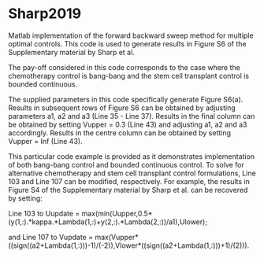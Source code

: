 # Sharp2019
Matlab implementation of the forward backward sweep method for multiple optimal controls. This code is used to generate results in Figure S6 of the Supplementary material by Sharp et al.

The pay-off considered in this code corresponds to the case where the chemotherapy control is bang-bang and the stem cell transplant control is bounded continuous. 

The supplied parameters in this code specifically generate Figure S6(a). Results in subsequent rows of Figure S6 can be obtained by adjusting parameters a1, a2 and a3 (Line 35 - Line 37). Results in the final column can be obtained by setting Vupper = 0.3 (Line 43) and adjusting a1, a2 and a3 accordingly. Results in the centre column can be obtained by setting Vupper = Inf (Line 43). 

This particular code example is provided as it demonstrates implementation of both bang-bang control and bounded continuous control. To solve for alternative chemotherapy and stem cell transplant control formulations, Line 103 and Line 107 can be modified, respectively. For example, the results in Figure S4 of the Supplementary material by Sharp et al. can be recovered by setting: 

Line 103 to Uupdate = max(min(Uupper,0.5\*(y(1,:).\*kappa.\*Lambda(1,:)+y(2,:).\*Lambda(2,:))/a1),Ulower); 

and Line 107 to Vupdate = max(Vupper\*((sign((a2+Lambda(1,:)))-1)/(-2)),Vlower\*((sign((a2+Lambda(1,:)))+1)/(2))). 

